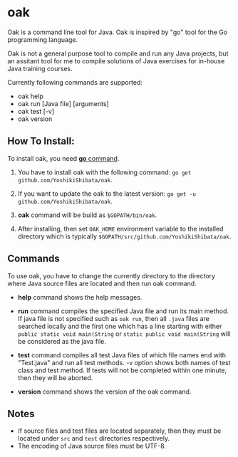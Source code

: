 # oak
Oak is a command line tool for Java. Oak is inspired by "go" tool for the Go programming language.

Oak is not a general purpose tool to compile and run any Java projects, but an assitant tool for me to compile solutions of Java exercises for in-house Java training courses.

Currently following commands are supported:

* oak help 
* oak run [Java file] [arguments]
* oak test [-v]
* oak version

##  **How To Install:**

To install oak, you need [**go** command](https://golang.org/). 

1. You have to install oak with the following command:
`go get github.com/YoshikiShibata/oak`. 

2. If you want to update the oak to the latest version:
`go get -u github.com/YoshikiShibata/oak`.

3. **oak** command will be build as `$GOPATH/bin/oak`.

4. After installing, then set `OAK_HOME` environment variable to the installed directory which is typically `$GOPATH/src/github.com/YoshikiShibata/oak`.

## **Commands**

To use oak, you have to change the currently directory to the directory where Java source files are located and then run oak command.

* **help** command shows the help messages.

* **run** command compiles the specified Java file and run its main method. If java file is not specified such as `oak run`, then all `.java` files are searched locally and the first one which has a line starting with either `public static void main(String` or `static public void main(String` will be considered as the java file.

* **test** command compiles all test Java files of which file names end with "Test.java" and run all test methods.
-v option shows both names of test class and test method. 
If tests will not be completed within one minute, then they will be aborted.

* **version** command shows the version of the oak command.

## **Notes**

* If source files and test files are located separately, then they must be located under `src` and `test` directories respectively.  
* The encoding of Java source files must be UTF-8.

